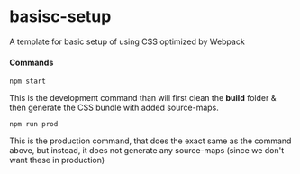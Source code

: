 # basisc-setup
A template for basic setup of using CSS optimized by Webpack



#### Commands

`npm start`

This is the development command than will first clean the **build** folder & then generate the CSS bundle with added source-maps.


`npm run prod`

This is the production command, that does the exact same as the command above, but instead, it does not generate any source-maps (since we don't want these in production)
